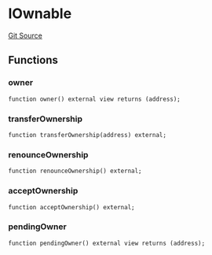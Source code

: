 # IOwnable
[Git Source](https://github.com/Level-Money/contracts/blob/dc473999128bb60d87e479b557f6971af65ff8db/src/v2/interfaces/morpho/IMetaMorphoV1_1.sol)


## Functions
### owner


```solidity
function owner() external view returns (address);
```

### transferOwnership


```solidity
function transferOwnership(address) external;
```

### renounceOwnership


```solidity
function renounceOwnership() external;
```

### acceptOwnership


```solidity
function acceptOwnership() external;
```

### pendingOwner


```solidity
function pendingOwner() external view returns (address);
```

